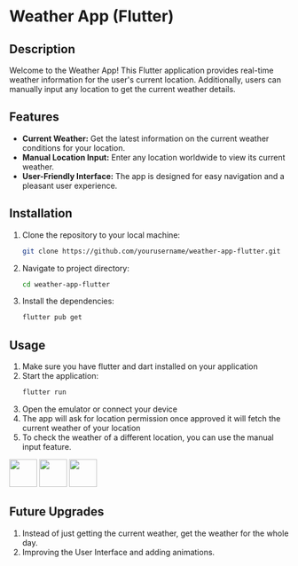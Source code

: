 # Weather App (Flutter)

## Description

Welcome to the Weather App! This Flutter application provides real-time weather information for the user's current location. Additionally, users can manually input any location to get the current weather details.

## Features

- **Current Weather:** Get the latest information on the current weather conditions for your location.
- **Manual Location Input:** Enter any location worldwide to view its current weather.
- **User-Friendly Interface:** The app is designed for easy navigation and a pleasant user experience.

## Installation

1. Clone the repository to your local machine:

   ```bash
   git clone https://github.com/yourusername/weather-app-flutter.git

2. Navigate to project directory:
    ```bash
    cd weather-app-flutter
3. Install the dependencies:
    ```bash
   flutter pub get

## Usage
1. Make sure you have flutter and dart installed on your application
2. Start the application:
    ```bash
   flutter run
3. Open the emulator or connect your device
4. The app will ask for location permission once approved it will fetch the current weather of your location
5. To check the weather of a different location, you can use the manual input feature.

<img src="https://user-images.githubusercontent.com/[link-to-your-image.png](https://github.com/ar-0911/weather-app-flutter/assets/92566219/c7ee4300-f15c-4447-b608-33f1cc32988)" width="50" />


   <img src="https://user-images.githubusercontent.com/[link-to-your-image.png](https://github.com/ar-0911/weather-app-flutter/assets/92566219/0ea4da96-2554-4859-b288-f0ba240495cc)" width="50" />

<img src="https://user-images.githubusercontent.com/[link-to-your-image.png](https://github.com/ar-0911/weather-app-flutter/assets/92566219/2dfea50a-7d0d-45af-8c93-224eeadb890)" width="50" />


## Future Upgrades
1. Instead of just getting the current weather, get the weather for the whole day.
2. Improving the User Interface and adding animations.
